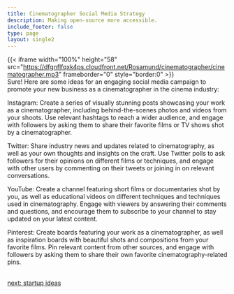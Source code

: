 ```yaml
---
title: Cinematographer Social Media Strategy
description: Making open-source more accessible.
include_footer: false
type: page
layout: single2
---
```


{{< iframe width="100%" height="58" src="https://dfgnflfqxk4ps.cloudfront.net/Rosamund/cinematographer/cinematographer.mp3" frameborder="0" style="border:0" >}}<br>
Sure! Here are some ideas for an engaging social media campaign to promote your new business as a cinematographer in the cinema industry:

Instagram: Create a series of visually stunning posts showcasing your work as a cinematographer, including behind-the-scenes photos and videos from your shoots. Use relevant hashtags to reach a wider audience, and engage with followers by asking them to share their favorite films or TV shows shot by a cinematographer.

Twitter: Share industry news and updates related to cinematography, as well as your own thoughts and insights on the craft. Use Twitter polls to ask followers for their opinions on different films or techniques, and engage with other users by commenting on their tweets or joining in on relevant conversations.

YouTube: Create a channel featuring short films or documentaries shot by you, as well as educational videos on different techniques and techniques used in cinematography. Engage with viewers by answering their comments and questions, and encourage them to subscribe to your channel to stay updated on your latest content.

Pinterest: Create boards featuring your work as a cinematographer, as well as inspiration boards with beautiful shots and compositions from your favorite films. Pin relevant content from other sources, and engage with followers by asking them to share their own favorite cinematography-related pins.

<br>
<a href="https://workdojos.com/cinematographer/startup">next: startup ideas</a>
</p>